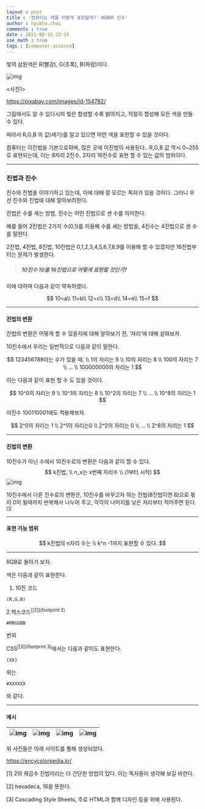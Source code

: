 ```yaml
---
layout : post
title : '컴퓨터는 색을 어떻게 표현할까? -RGB와 진수'
author : hyubho.choi
comments : true
date : 2021-08-15 22:15
use_math : true
tags : [computer-science]
---
```




빛의 삼원색은 R(빨강), G(초록), B(파랑)이다.



![img](https://user-images.githubusercontent.com/54809044/129481124-8211b402-ade4-4b27-9694-8916f2f407ec.png)

<사진1>

https://pixabay.com/images/id-154782/



그림에서도 알 수 있다시피 빛은 합성할 수록 밝아지고, 적절히 합성해 모든 색을 만들 수 있다.

따라서 R,G,B 의 값(세기)를 알고 있으면 어떤 색을 표현할 수 있을 것이다.



컴퓨터는 이진법을 기본으로하며,  많은 곳에 이진법이 사용된다.. R,G,B 값 역시 0~255로 표현되는데, 이는 8자리 2진수, 2자리 16진수로 표현 할 수 있는 값의 범위이다.



------



### 진법과 진수



진수와 진법을 이야기하고 있는데, 이에 대해 잘 모르는 독자가 있을 것이다. 그러니 우선 진수와 진법에 대해 알아보려한다.

진법은 수를 세는 방법, 진수는 어떤 진법으로 센 수를 의미한다.

예를 들어 2진법은 2가지 수(0,1)를 이용해 수를 세는 방법을, 4진수는 4진법으로 센 수를 말한다.

2진법, 4진법, 8진법, 10진법은 0,1,2,3,4,5,6,7,8,9를 이용해 할 수 있겠지만 16진법부터는 문제가 발생한다.



> ##### 10진수 10을 16진법으로 어떻게 표현할 것인가?



이에 대하여 다음과 같이 약속하였다.



$$
10=a\\
11=b\\
12=c\\
13=d\\
14=e\\
15=f
$$


------



#### 진법의 변환

진법의 변환은 어떻게 할 수 있을지에 대해 알아보기 전, ‘자리’에 대해 살펴보자.

10진수에서 우리는 일반적으로 다음과 같이 말한다.



$$
123456789라는 수가 있을 때,
\\
1의 자리는 9
\\
10의 자리는 8
\\
100의 자리는 7
\\
…
\\
100000000의 자리는 1
$$


이는 다음과 같이 표현 할 수 도 있을 것이다.

$$
10^0의 자리는 9
\\
10^1의 자리는 8
\\
10^2의 자리는 7
\\
...
\\
10^8의 자리는 1
$$


이진수 100110001에도 적용해보자.

$$
2^0의 자리는 1
\\
2^1의 자리는0
\\
2^2의 자리는 0
\\
...
\\
2^8의 자리는 1
$$


------



#### 진법의 변환

10진수가 아닌 수에서 10진수로의 변환은 다음과 같이 할 수 있다.
$$
k진법,
\\
n_x는 x번째 자리수
\\
(1부터 시작)
$$
![img](https://lh6.googleusercontent.com/-gr-Vq18eZ6n161fccRYO2aRsmQXgY2exD0zGHqcrr7tW1BczSk40Wmz4nnzfJkfuVBoX5rwGPwaJs8kxlWQ8wdRYRNYTiwB9vPr9VQRKJ1gC-zSDVOi3ySNdE9IqdZJew=w1280)



10진수에서 다른 진수로의 변환은, 10진수를 바꾸고자 하는 진법(8진법이면 8)으로 몫이 0이 될때까지 반복해서 나누어 주고, 각각의 나머지를 낮은 자리부터 적어주면 된다.<sup>[[1]](#footnote_1)</sup>

------



#### 표현 가능 범위

$$
k진법의 n자리 수는
\\
k^n -1까지 표현할 수 있다.
$$



------



RGB로 돌아가 보자.



색은 다음과 같이 표현한다.



1. 10진 코드

```pseudocode
(R,G,B)
```

2.헥스코드<sup>[[2]](footprint 2)</sup>

```pseudocode
#RRGGBB
```



번외

CSS<sup>[[3]](footprint 3)</sup>에서는 다음과 같이도 표현한다.

```pseudocode
(XX)
```

위는

```pseudocode
#XXXXXX
```

와 같다.



------



#### 예시



| ![img](https://user-images.githubusercontent.com/54809044/129482726-46800db9-8f9f-42e6-a4aa-0e0e8c3e6f6e.png) | ![img](https://user-images.githubusercontent.com/54809044/129482737-cdf69f05-58ac-4485-b9bd-9ac027ab1486.png) | ![img](https://user-images.githubusercontent.com/54809044/129482765-d5dfb6c9-5942-4031-85f6-c7a9ee4cba05.png) | ![img](https://user-images.githubusercontent.com/54809044/129482782-0334a633-92e2-4fc1-abf9-4bf3164dcbac.png) |
| :----------------------------------------------------------: | :----------------------------------------------------------: | :----------------------------------------------------------: | :----------------------------------------------------------: |



위 사진들은 아래 사이트를 통해 생성되었다.

https://encycolorpedia.kr/





[1] 2의 제곱수 진법끼리는 더 간단한 방법이 있다. 이는 독자들이 생각해 보길 바란다. 

[2] hexadeca, 16을 뜻한다.

[3] Cascading Style Sheets, 주로 HTML과 함께 디자인 등을 위해 사용된다. 